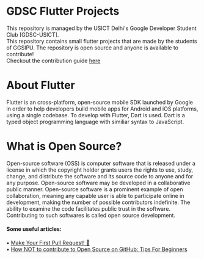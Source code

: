 # GDSC Flutter Projects
This repository is managed by the USICT Delhi's Google Developer Student Club [GDSC-USICT].<br/>This repository contains small flutter projects that are made by the students of GGSIPU. The repository is open source and anyone is available to contribute!<br/>Checkout the contribution guide [here](https://github.com/GDSC-USICT/GDSC-USICT-flutter-projects/blob/main/CONTRIBUTING.md)

# About Flutter
Flutter is an cross-platform, open-source mobile SDK launched by Google in order to help developers build mobile apps for Android and iOS platforms, using a single codebase. To develop with Flutter, Dart is used. Dart is a typed object programming language with similiar syntax to JavaScript.

# What is Open Source?
Open-source software (OSS) is computer software that is released under a license in which the copyright holder grants users the rights to use, study, change, and distribute the software and its source code to anyone and for any purpose. Open-source software may be developed in a collaborative public manner. Open-source software is a prominent example of open collaboration, meaning any capable user is able to participate online in development, making the number of possible contributors indefinite. The ability to examine the code facilitates public trust in the software. Contributing to such softwares is called open source development.
#### Some useful articles:
• [Make Your First Pull Request! 🚀](https://blogs.aakanksha.is-a.dev/make-your-first-pull-request#heading-how-to-make-a-pull-request) <br>
• [How NOT to contribute to Open Source on GitHub: Tips For Beginners](https://astrodevil.hashnode.dev/how-not-to-contribute-to-open-source-on-github-tips-for-beginners)
